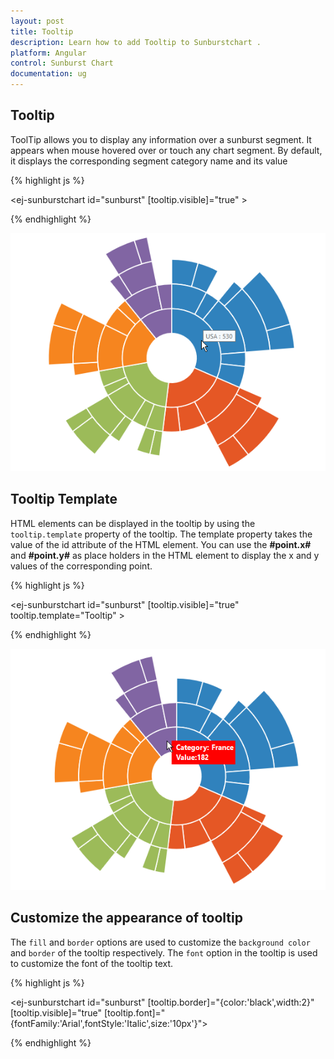 ```yaml
---
layout: post
title: Tooltip
description: Learn how to add Tooltip to Sunburstchart .
platform: Angular
control: Sunburst Chart
documentation: ug
---
```


## Tooltip  

ToolTip allows you to display any information over a sunburst segment. It appears when mouse hovered over or touch any chart segment. By default, it displays the corresponding segment category name and its value

{% highlight js %}

<ej-sunburstchart  id="sunburst"   [tooltip.visible]="true" >
</ej-sunburstchart>

{% endhighlight %}

![tooltip in Angular Sunburstchart.](Tooltip_images/Tooltip_img1.png)

## Tooltip Template   

HTML elements can be displayed in the tooltip by using the `tooltip.template` property of the tooltip. The template property takes the value of the id attribute of the HTML element. You can use the **#point.x#** and **#point.y#** as place holders in the HTML element to display the x and y values of the corresponding point.

{% highlight js %}
<body>
<div id="Tooltip" style="display: none;">
        <div id="value" style="background-color:red;padding-top:3px;padding-right:3px">
            <div>
                <label id="efpercentage" style="color:white">
                    &nbsp;&nbsp;Category:&nbsp;#point.x#
                   <br />&nbsp;&nbsp;Value:#point.y#
                </label>
            </div>
        </div>
    </div>


<ej-sunburstchart  id="sunburst"   [tooltip.visible]="true" tooltip.template="Tooltip" >
</ej-sunburstchart>

</body>

{% endhighlight %}

![tooltip template in Angular Sunburstchart.](Tooltip_images/Tooltip_img2.png)

## Customize the appearance of tooltip

The `fill` and `border` options are used to customize the `background color` and `border` of the tooltip respectively. The `font` option in the tooltip is used to customize the font of the tooltip text.


{% highlight js %}

<ej-sunburstchart  id="sunburst"   [tooltip.border]="{color:'black',width:2}" [tooltip.visible]="true" [tooltip.font]="{fontFamily:'Arial',fontStyle:'Italic',size:'10px'}">
</ej-sunburstchart>	

{% endhighlight %}

